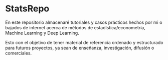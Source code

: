 # StatsRepo

En este repositorio almacenaré tutoriales y casos prácticos hechos por mi o bajados de internet acerca de métodos de estadística/econometría, Machine Learning y Deep Learning. 

Esto con el objetivo de tener material de referencia ordenado y estructurado para futuros proyectos, ya sean de enseñanza, investigación, difusión o comerciales. 

